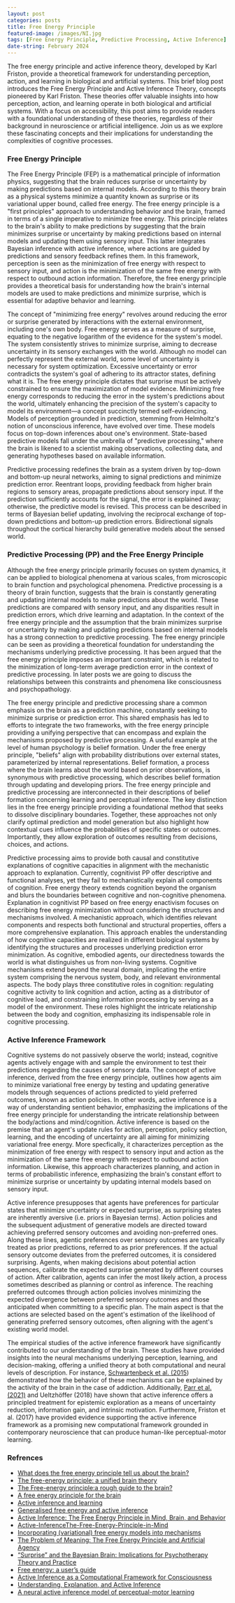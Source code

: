 ```yaml
---
layout: post
categories: posts
title: Free Energy Principle
featured-image: /images/NI.jpg
tags: [Free Energy Principle, Predictive Processing, Active Inference]
date-string: February 2024
---
```



The free energy principle and active inference theory, developed by Karl Friston, provide a theoretical framework for understanding perception, action, and learning in biological and artificial systems. This brief blog post introduces the Free Energy Principle and Active Inference Theory, concepts pioneered by Karl Friston. These theories offer valuable insights into how perception, action, and learning operate in both biological and artificial systems. With a focus on accessibility, this post aims to provide readers with a foundational understanding of these theories, regardless of their background in neuroscience or artificial intelligence. Join us as we explore these fascinating concepts and their implications for understanding the complexities of cognitive processes.

### Free Energy Principle

The Free Energy Principle (FEP) is a mathematical principle of information physics, suggesting that the brain reduces surprise or uncertainty by making predictions based on internal models. According to this theory brain as a physical systems minimize a quantity known as surprise or its variational upper bound, called free energy. The free energy principle is a "first principles" approach to understanding behavior and the brain, framed in terms of a single imperative to minimize free energy. This principle relates to the brain's ability to make predictions by suggesting that the brain minimizes surprise or uncertainty by making predictions based on internal models and updating them using sensory input. This latter integrates Bayesian inference with active inference, where actions are guided by predictions and sensory feedback refines them. In this framework, perception is seen as the minimization of free energy with respect to sensory input, and action is the minimization of the same free energy with respect to outbound action information. Therefore, the free energy principle provides a theoretical basis for understanding how the brain's internal models are used to make predictions and minimize surprise, which is essential for adaptive behavior and learning.

The concept of "minimizing free energy" revolves around reducing the error or surprise generated by interactions with the external environment, including one's own body. Free energy serves as a measure of surprise, equating to the negative logarithm of the evidence for the system's model. The system consistently strives to minimize surprise, aiming to decrease uncertainty in its sensory exchanges with the world. Although no model can perfectly represent the external world, some level of uncertainty is necessary for system optimization. Excessive uncertainty or error contradicts the system's goal of adhering to its attractor states, defining what it is. The free energy principle dictates that surprise must be actively constrained to ensure the maximization of model evidence. Minimizing free energy corresponds to reducing the error in the system's predictions about the world, ultimately enhancing the precision of the system's capacity to model its environment—a concept succinctly termed self-evidencing. Models of perception grounded in prediction, stemming from Helmholtz's notion of unconscious inference, have evolved over time. These models focus on top-down inferences about one's environment. State-based predictive models fall under the umbrella of "predictive processing," where the brain is likened to a scientist making observations, collecting data, and generating hypotheses based on available information.

Predictive processing redefines the brain as a system driven by top-down and bottom-up neural networks, aiming to signal predictions and minimize prediction error. Reentrant loops, providing feedback from higher brain regions to sensory areas, propagate predictions about sensory input. If the prediction sufficiently accounts for the signal, the error is explained away; otherwise, the predictive model is revised. This process can be described in terms of Bayesian belief updating, involving the reciprocal exchange of top-down predictions and bottom-up prediction errors. Bidirectional signals throughout the cortical hierarchy build generative models about the sensed world.


### Predictive Processing (PP) and the Free Energy Principle

Although the free energy principle primarily focuses on system dynamics, it can be applied to biological phenomena at various scales, from microscopic to brain function and psychological phenomena. Predictive processing is a theory of brain function, suggests that the brain is constantly generating and updating internal models to make predictions about the world. These predictions are compared with sensory input, and any disparities result in prediction errors, which drive learning and adaptation. In the context of the free energy principle and the assumption that the brain minimizes surprise or uncertainty by making and updating predictions based on internal models has a strong connection to predictive processing. The free energy principle can be seen as providing a theoretical foundation for understanding the mechanisms underlying predictive processing. It has been argued that the free energy principle imposes an important constraint, which is related to the minimization of long-term average prediction error in the context of predictive processing. In later posts we are going to discuss the relationships between this constraints and phenomena like consciousness and psychopathology.

The free energy principle and predictive processing share a common emphasis on the brain as a prediction machine, constantly seeking to minimize surprise or prediction error. This shared emphasis has led to efforts to integrate the two frameworks, with the free energy principle providing a unifying perspective that can encompass and explain the mechanisms proposed by predictive processing. A useful example at the level of human psychology is belief formation. Under the free energy principle, "beliefs" align with probability distributions over external states, parameterized by internal representations. Belief formation, a process where the brain learns about the world based on prior observations, is synonymous with predictive processing, which describes belief formation through updating and developing priors. The free energy principle and predictive processing are interconnected in their descriptions of belief formation concerning learning and perceptual inference. The key distinction lies in the free energy principle providing a foundational method that seeks to dissolve disciplinary boundaries. Together, these approaches not only clarify optimal prediction and model generation but also highlight how contextual cues influence the probabilities of specific states or outcomes. Importantly, they allow exploration of outcomes resulting from decisions, choices, and actions.

Predictive processing aims to provide both causal and constitutive explanations of cognitive capacities in alignment with the mechanistic approach to explanation. Currently, cognitivist PP offer descriptive and functional analyses, yet they fail to mechanistically explain all components of cognition. Free energy theory extends cognition beyond the organism and blurs the boundaries between cognitive and non-cognitive phenomena.  Explanation in cognitivist PP based on free energy enactivism focuses on describing free energy minimization without considering the structures and mechanisms involved. A mechanistic approach, which identifies relevant components and respects both functional and structural properties, offers a more comprehensive explanation. This approach enables the understanding of how cognitive capacities are realized in different biological systems by identifying the structures and processes underlying prediction error minimization. As cognitive, embodied agents, our directedness towards the world is what distinguishes us from non-living systems. Cognitive mechanisms extend beyond the neural domain, implicating the entire system comprising the nervous system, body, and relevant environmental aspects. The body plays three constitutive roles in cognition: regulating cognitive activity to link cognition and action, acting as a distributor of cognitive load, and constraining information processing by serving as a model of the environment. These roles highlight the intricate relationship between the body and cognition, emphasizing its indispensable role in cognitive processing.

### Active Inference Framework

Cognitive systems do not passively observe the world; instead, cognitive agents actively engage with and sample the environment to test their predictions regarding the causes of sensory data. The concept of active inference, derived from the free energy principle, outlines how agents aim to minimize variational free energy by testing and updating generative models through sequences of actions predicted to yield preferred outcomes, known as action policies. In other words, active inference is a way of understanding sentient behavior, emphasizing the implications of the free energy principle for understanding the intricate relationship between the body/actions and mind/cognition. Active inference is based on the premise that an agent's update rules for action, perception, policy selection, learning, and the encoding of uncertainty are all aiming for minimizing variational free energy. More specfically, it characterizes perception as the minimization of free energy with respect to sensory input and action as the minimization of the same free energy with respect to outbound action information. Likewise, this approach characterizes planning, and action in terms of probabilistic inference, emphasizing the brain's constant effort to minimize surprise or uncertainty by updating internal models based on sensory input. 

Active inference presupposes that agents have preferences for particular states that minimize uncertainty or expected surprise, as surprising states are inherently aversive (i.e. priors in Bayesian terms). Action policies and the subsequent adjustment of generative models are directed toward achieving preferred sensory outcomes and avoiding non-preferred ones. Along these lines, agentic preferences over sensory outcomes are typically treated as prior predictions, referred to as prior preferences. If the actual sensory outcome deviates from the preferred outcomes, it is considered surprising. Agents, when making decisions about potential action sequences, calibrate the expected surprise generated by different courses of action. After calibration, agents can infer the most likely action, a process sometimes described as planning or control as inference. The reaching preferred outcomes through action policies involves minimizing the expected divergence between preferred sensory outcomes and those anticipated when committing to a specific plan. The main aspect is that the actions are selected based on the agent's estimation of the likelihood of generating preferred sensory outcomes, often aligning with the agent's existing world model.

The empirical studies of the active inference framework have significantly contributed to our understanding of the brain. These studies have provided insights into the neural mechanisms underlying perception, learning, and decision-making, offering a unified theory at both computational and neural levels of description. For instance, [Schwartenbeck et al. (2015](https://www.sciencedirect.com/science/article/pii/S0306987714004423)) demonstrated how the behavior of these mechanisms can be explained by the activity of the brain in the case of addiction. Additionally, [Parr et al. (2021)](https://www.frontiersin.org/articles/10.3389/fnsys.2021.772641/full) and Ueltzhöffer (2018) have shown that active inference offers a principled treatment for epistemic exploration as a means of uncertainty reduction, information gain, and intrinsic motivation. Furthermore, Friston et al. (2017) have provided evidence supporting the active inference framework as a promising new computational framework grounded in contemporary neuroscience that can produce human-like perceptual-motor learning.


### Refrences

- [What does the free energy principle tell us about the brain?](https://gershmanlab.com/pubs/free_energy.pdf)
- [The free-energy principle: a unified brain theory ](https://www.uab.edu/medicine/cinl/images/KFriston_FreeEnergy_BrainTheory.pdf)
- [The Free-energy principle:a rough guide to the brain?](https://www.fil.ion.ucl.ac.uk/~karl/The%20free-energy%20principle%20-%20a%20rough%20guide%20to%20the%20brain.pdf) 
- [A free energy principle for the brain](https://www.fil.ion.ucl.ac.uk/~karl/A%20free%20energy%20principle%20for%20the%20brain.pdf)   
- [Active inference and learning](https://www.ncbi.nlm.nih.gov/pmc/articles/PMC5167251/)
- [Generalised free energy and active inference](https://link.springer.com/article/10.1007/s00422-019-00805-w)
- [Active Inference: The Free Energy Principle in Mind, Brain, and Behavior](https://direct.mit.edu/books/oa-monograph/5299/Active-InferenceThe-Free-Energy-Principle-in-Mind)
- [Active-InferenceThe-Free-Energy-Principle-in-Mind](https://direct.mit.edu/books/oa-monograph/5299/) 
- [Incorporating (variational) free energy models into mechanisms](https://link.springer.com/article/10.1007/s11229-023-04292-2) 
- [The Problem of Meaning: The Free Energy Principle and Artificial Agency](https://www.frontiersin.org/articles/10.3389/fnbot.2022.844773) 
- [“Surprise” and the Bayesian Brain: Implications for Psychotherapy Theory and Practice](https://www.frontiersin.org/articles/10.3389/fpsyg.2019.00592) 
- [Free energy: a user’s guide](https://link.springer.com/article/10.1007/s10539-022-09864-z)
- [Active Inference as a Computational Framework for Consciousness](https://link.springer.com/article/10.1007/s13164-021-00579-w) 
- [Understanding, Explanation, and Active Inference](https://www.frontiersin.org/articles/10.3389/fnsys.2021.772641/full)
- [A neural active inference model of perceptual-motor learning ](https://www.frontiersin.org/articles/10.3389/fncom.2023.1099593/full) 
  


